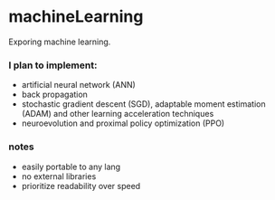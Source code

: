 # machineLearning
Exporing machine learning.

### I plan to implement:
- artificial neural network (ANN)
- back propagation
- stochastic gradient descent (SGD), adaptable moment estimation (ADAM) and other learning acceleration techniques
- neuroevolution and proximal policy optimization (PPO)

### notes
- easily portable to any lang
- no external libraries
- prioritize readability over speed
